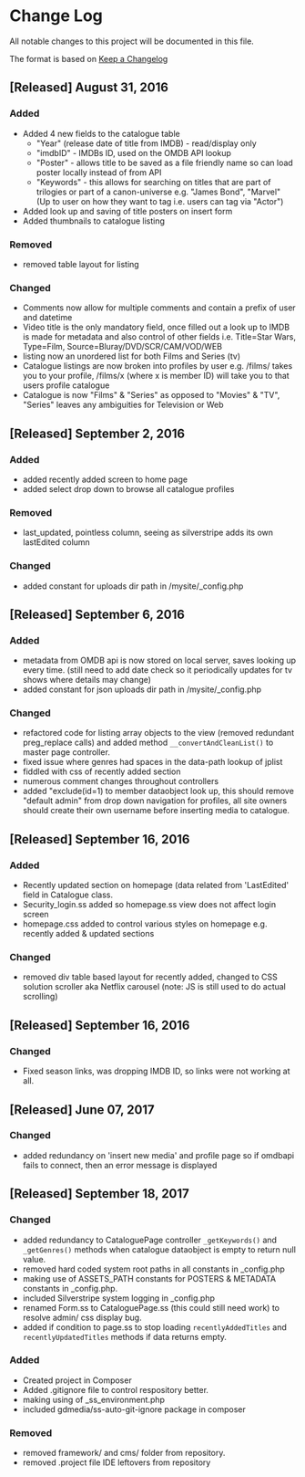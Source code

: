 # Change Log
All notable changes to this project will be documented in this file.

The format is based on [Keep a Changelog](http://keepachangelog.com/) 

## [Released] August 31, 2016
### Added
- Added 4 new fields to the catalogue table
	- "Year" (release date of title from IMDB) - read/display only
	- "imdbID" - IMDBs ID, used on the OMDB API lookup
	- "Poster" - allows title to be saved as a file friendly name so can load poster locally instead of from API
	- "Keywords" - this allows for searching on titles that are part of trilogies or part of a canon-universe e.g. "James Bond", "Marvel" (Up to user on how they want to tag i.e. users can tag via "Actor")
- Added look up and saving of title posters on insert form
- Added thumbnails to catalogue listing

### Removed
- removed table layout for listing

### Changed
- Comments now allow for multiple comments and contain a prefix of user and datetime
- Video title is the only mandatory field, once filled out a look up to IMDB is made for metadata and also control of other fields i.e. Title=Star Wars, Type=Film, Source=Bluray/DVD/SCR/CAM/VOD/WEB	
- listing now an unordered list for both Films and Series (tv)
- Catalogue listings are now broken into profiles by user e.g. /films/ takes you to your profile, /films/x (where x is member ID) will take you to that users profile catalogue
- Catalogue is now "Films" &  "Series" as opposed to "Movies" & "TV", "Series" leaves any ambiguities for Television or Web

## [Released] September 2, 2016

### Added
- added recently added screen to home page
- added select drop down to browse all catalogue profiles

### Removed
- last_updated, pointless column, seeing as  silverstripe adds its own lastEdited column

### Changed
- added constant for uploads dir path in /mysite/_config.php

## [Released] September 6, 2016

### Added
- metadata from OMDB api is now stored on local server, saves looking up every time. (still need to add date check so it periodically updates for tv shows where details may change)
- added constant for json uploads dir path in /mysite/_config.php

### Changed
- refactored code for listing array objects to the view (removed redundant preg_replace calls) and added method ```__convertAndCleanList()``` to master page controller.
- fixed issue where genres had spaces in the data-path lookup of jplist
- fiddled with css of recently added section
- numerous comment changes throughout controllers
- added "exclude(id=1) to member dataobject look up, this should remove "default admin" from drop down navigation for profiles, all site owners should create their own username before inserting media to catalogue.

## [Released] September 16, 2016

### Added
- Recently updated section on homepage (data related from 'LastEdited' field in Catalogue class.
- Security_login.ss added so homepage.ss view does not affect login screen
- homepage.css added to control various styles on homepage e.g. recently added & updated sections

### Changed
- removed div table based layout for recently added, changed to CSS solution scroller aka Netflix carousel (note: JS is still used to do actual scrolling)

## [Released] September 16, 2016
### Changed
- Fixed season links, was dropping IMDB ID, so links were not working at all.

## [Released] June 07, 2017
### Changed
- added redundancy on 'insert new media' and profile page so if omdbapi fails to connect, then an error message is displayed 

## [Released] September 18, 2017
### Changed
- added redundancy to CataloguePage controller `_getKeywords()` and `_getGenres()` methods when catalogue dataobject is empty to return null value.
- removed hard coded system root paths in all constants in _config.php
- making use of ASSETS_PATH constants for POSTERS & METADATA constants in _config.php.
- included Silverstripe system logging in _config.php
- renamed Form.ss to CataloguePage.ss (this could still need work) to resolve admin/ css display bug.
- added if condition to page.ss to stop loading `recentlyAddedTitles` and `recentlyUpdatedTitles` methods if data returns empty.
### Added
- Created project in Composer
- Added .gitignore file to control respository better.
- making using of _ss_environment.php
- included gdmedia/ss-auto-git-ignore package in composer
### Removed
- removed framework/ and cms/ folder from repository.
- removed .project file IDE leftovers from repository
